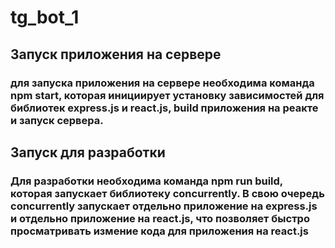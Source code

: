 # tg_bot_1
## Запуск приложения на сервере
### для запуска приложения на сервере необходима команда npm start, которая инициирует установку зависимостей для библиотек express.js и react.js, build приложения на реакте и запуск сервера.
## Запуск для разработки
### Для разработки необходима команда npm run build, которая запускает библиотеку concurrently. В свою очередь concurrently запускает отдельно приложение на express.js и отдельно приложение на react.js, что позволяет быстро просматривать измение кода для приложения на react.js
